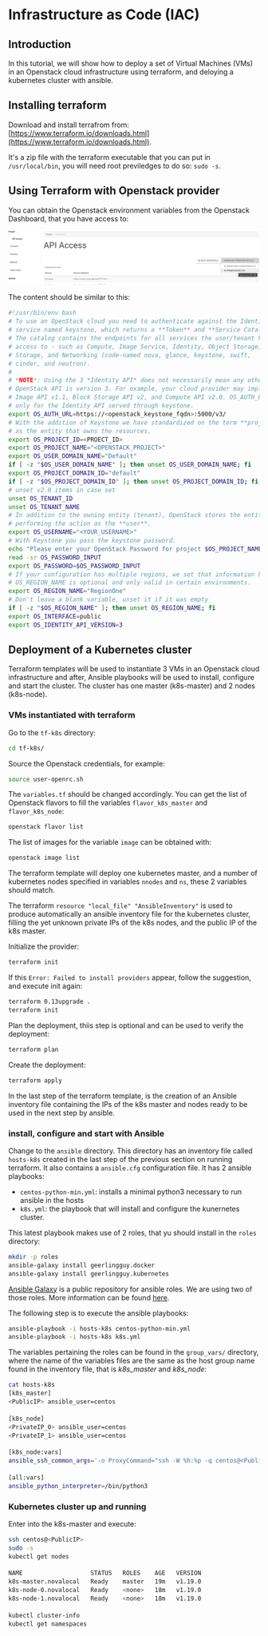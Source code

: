 # Infrastructure as Code (IAC)

## Introduction
In this tutorial, we will show how to deploy a set of Virtual Machines (VMs)
in an Openstack cloud infrastructure using terraform, and deloying
a kubernetes cluster with ansible.

## Installing terraform

Download and install terrafrom from:
[https://www.terraform.io/downloads.html](https://www.terraform.io/downloads.html).

It's a zip file with the terraform executable that you can put in `/usr/local/bin`,
you will need root previledges to do so: `sudo -s`.

## Using Terraform with Openstack provider

You can obtain the Openstack environment variables from the Openstack Dashboard, that
you have access to:

![alt text](openstack-dashboard-cred.png)

The content should be similar to this:

```bash
#!/usr/bin/env bash
# To use an OpenStack cloud you need to authenticate against the Identity
# service named keystone, which returns a **Token** and **Service Catalog**.
# The catalog contains the endpoints for all services the user/tenant has
# access to - such as Compute, Image Service, Identity, Object Storage, Block
# Storage, and Networking (code-named nova, glance, keystone, swift,
# cinder, and neutron).
#
# *NOTE*: Using the 3 *Identity API* does not necessarily mean any other
# OpenStack API is version 3. For example, your cloud provider may implement
# Image API v1.1, Block Storage API v2, and Compute API v2.0. OS_AUTH_URL is
# only for the Identity API served through keystone.
export OS_AUTH_URL=https://<openstack_keystone_fqdn>:5000/v3/
# With the addition of Keystone we have standardized on the term **project**
# as the entity that owns the resources.
export OS_PROJECT_ID=<PROECT_ID>
export OS_PROJECT_NAME="<OPENSTACK_PROJECT>"
export OS_USER_DOMAIN_NAME="Default"
if [ -z "$OS_USER_DOMAIN_NAME" ]; then unset OS_USER_DOMAIN_NAME; fi
export OS_PROJECT_DOMAIN_ID="default"
if [ -z "$OS_PROJECT_DOMAIN_ID" ]; then unset OS_PROJECT_DOMAIN_ID; fi
# unset v2.0 items in case set
unset OS_TENANT_ID
unset OS_TENANT_NAME
# In addition to the owning entity (tenant), OpenStack stores the entity
# performing the action as the **user**.
export OS_USERNAME="<YOUR_USERNAME>"
# With Keystone you pass the keystone password.
echo "Please enter your OpenStack Password for project $OS_PROJECT_NAME as user $OS_USERNAME: "
read -sr OS_PASSWORD_INPUT
export OS_PASSWORD=$OS_PASSWORD_INPUT
# If your configuration has multiple regions, we set that information here.
# OS_REGION_NAME is optional and only valid in certain environments.
export OS_REGION_NAME="RegionOne"
# Don't leave a blank variable, unset it if it was empty
if [ -z "$OS_REGION_NAME" ]; then unset OS_REGION_NAME; fi
export OS_INTERFACE=public
export OS_IDENTITY_API_VERSION=3
```

## Deployment of a Kubernetes cluster

Terraform templates will be used to instantiate 3 VMs in an Openstack cloud
infrastructure and after, Ansible playbooks will be used to install, configure
and start the cluster. The cluster has one master (k8s-master) and 2 nodes (k8s-node).

### VMs instantiated with terraform

Go to the `tf-k8s` directory:

```bash
cd tf-k8s/
```

Source the Openstack credentials, for example:

```bash
source user-openrc.sh
```

The `variables.tf` should be changed accordingly. You can get the list of Openstack
flavors to fill the variables `flavor_k8s_master` and `flavor_k8s_node`:

```bash
openstack flavor list
```

The list of images for the variable `image` can be obtained with:

```bash
openstack image list
```

The terraform template will deploy one kubernetes master, and a number of
kubernetes nodes specified in variables `nnodes` and `ns`, these 2 variables should
match.

The terraform `resource "local_file" "AnsibleInventory"` is used to produce automatically
an ansible inventory file for the kubernetes cluster, filling the yet unknown private
IPs of the k8s nodes, and the public IP of the k8s master.

Initialize the provider:

```bash
terraform init
```

If this `Error: Failed to install providers` appear, follow the suggestion, and execute
init again:

```bash
terraform 0.13upgrade .
terraform init
```


Plan the deployment, thiis step is optional and can be used to verify the deployment:

```bash
terraform plan
```

Create the deployment:

```bash
terraform apply
```

In the last step of the terraform template, is the creation of an Ansible
inventory file containing the IPs of the k8s master and nodes ready to be used
in the next step by ansible.

### install, configure and start with Ansible

Change to the `ansible` directory. This directory has an inventory file called
`hosts-k8s` created in the last step of the previous section on running terraform.
It also contains a `ansible.cfg` configuration file. It has 2 ansible playbooks:

* `centos-python-min.yml`: installs a minimal python3 necessary to run
ansible in the hosts
* `k8s.yml`: the playbook that will install and configure the kunernetes cluster.

This latest playbook makes use of 2 roles, that yu should install in the `roles`
directory:

```bash
mkdir -p roles
ansible-galaxy install geerlingguy.docker
ansible-galaxy install geerlingguy.kubernetes
```

[Ansible Galaxy](https://galaxy.ansible.com/) is a public repository for ansible roles.
We are using two of those roles. More information can be found
[here](https://github.com/geerlingguy/ansible-role-kubernetes).

The following step is to execute the ansible playbooks:

```bash
ansible-playbook -i hosts-k8s centos-python-min.yml
ansible-playbook -i hosts-k8s k8s.yml
```

The variables pertaining the roles can be found in the `group_vars/` directory,
where the name of the variables files are the same as the host group name found in
the inventory file, that is *k8s_master* and *k8s_node*:

```bash
cat hosts-k8s 
[k8s_master]
<PublicIP> ansible_user=centos

[k8s_node]
<PrivateIP_0> ansible_user=centos
<PrivateIP_1> ansible_user=centos

[k8s_node:vars]
ansible_ssh_common_args='-o ProxyCommand="ssh -W %h:%p -q centos@<PublicIP>"'

[all:vars]
ansible_python_interpreter=/bin/python3
```

### Kubernetes cluster up and running

Enter into the k8s-master and execute:

```bash
ssh centos@<PublicIP>
sudo -s
kubectl get nodes

NAME                   STATUS   ROLES    AGE   VERSION
k8s-master.novalocal   Ready    master   19m   v1.19.0
k8s-node-0.novalocal   Ready    <none>   18m   v1.19.0
k8s-node-1.novalocal   Ready    <none>   18m   v1.19.0

kubectl cluster-info
kubectl get namespaces
```
